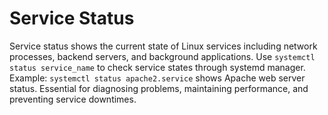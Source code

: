 # Service Status

Service status shows the current state of Linux services including network processes, backend servers, and background applications. Use `systemctl status service_name` to check service states through systemd manager. Example: `systemctl status apache2.service` shows Apache web server status. Essential for diagnosing problems, maintaining performance, and preventing service downtimes.

